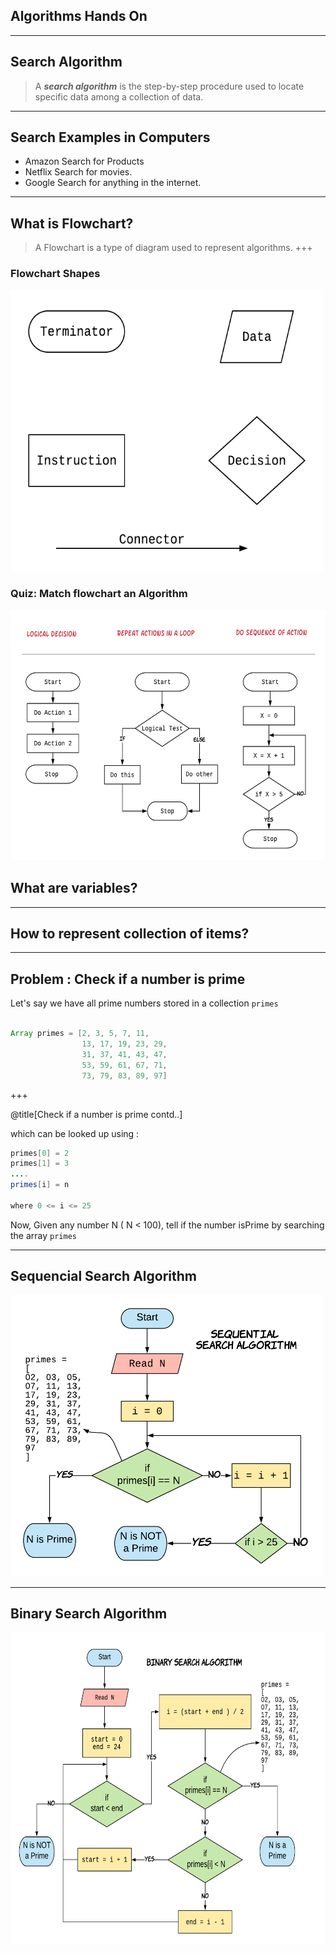 ## Algorithms Hands On

---

## Search Algorithm 

> A ***search algorithm*** is the step-by-step procedure used to locate specific data among a collection of data.

---
## Search Examples in Computers

- Amazon Search for Products
- Netflix Search for movies.
- Google Search for anything in the internet.

---

## What is Flowchart?

> A Flowchart is a type of diagram used to represent algorithms.
+++

### Flowchart Shapes

<img src="assets/image/flowchart-shapes.png" alt="Flowchart Shapes" width="500px" height="450px">

### Quiz: Match flowchart an Algorithm

<img src="assets/image/flowchart-quiz.png" alt="Match flowchart to algorithms" width="600px" height="400px">

## What are variables?

---

## How to represent collection of items?


---
## Problem : Check if a number is prime

Let's say we have all prime numbers stored in a collection `primes`

```java

Array primes = [2, 3, 5, 7, 11,
				13, 17, 19, 23, 29,
				31, 37, 41, 43, 47,
				53, 59, 61, 67, 71, 
				73, 79, 83, 89, 97]
```
+++

@title[Check if a number is prime contd..]

which can be looked up using : 

```java
primes[0] = 2
primes[1] = 3
....
primes[i] = n

where 0 <= i <= 25

```
Now, Given any number N ( N < 100), tell if the number isPrime by searching the array `primes`

---

## Sequencial Search Algorithm

<img src="assets/image/prime-sequential-search.png" alt="Sequential Search Algorithm" width="500px" height="450px">

---
## Binary Search Algorithm

<img src="assets/image/prime-binary-search.png" alt="Binary Search Algorithm" width="650px" height="500px">

